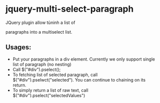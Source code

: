# jquery-multi-select-paragraph
 JQuery plugin allow tủninh a list of <p> paragraphs into a multiselect list. 
## Usages:
 - Put your paragraphs in a div element. Currently we only support single list of paragraph (no nesting)
 - Call $("#div").pselect();
 - To fetching list of selected paragraph, call $("#div").pselwct("selected"). You can continue to chaining on its return.
 - To simply return a list of raw text, call $("#div").pselect("selectedValues")
